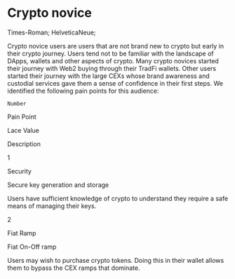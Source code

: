 # Crypto novice

Times-Roman; HelveticaNeue;








   
  Crypto novice users are users that are not brand new to crypto but early in their crypto journey. Users tend not to be familiar with the landscape of DApps, wallets and other aspects of crypto. Many crypto novices started their journey with Web2 buying through their TradFi wallets. Other users started their journey with the large CEXs whose brand awareness and custodial services gave them a sense of confidence in their first steps.
We identified the following pain points for this audience:


       
            
            
            
            


    Number 

 Pain Point 

 Lace Value 

 Description 

      
            
            
            
            

 1 

 Security 

 Secure key generation and storage 

 Users have sufficient knowledge of crypto to understand they require a safe means of managing their keys. 

       
            
            
            
            

 2 

 Fiat Ramp 

 Fiat On-Off ramp 

 Users may wish to purchase crypto tokens. Doing this in their wallet allows them to bypass the CEX ramps that dominate.